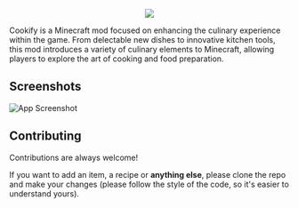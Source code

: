 <p align="center">
  <img src="https://i.ibb.co/LPqMvNw/minecraft-title.png">
</p>

Cookify is a Minecraft mod focused on enhancing the culinary experience within the game. 
From delectable new dishes to innovative kitchen tools, this mod introduces a variety of culinary elements to Minecraft, allowing players to explore the art of cooking and food preparation.

## Screenshots

![App Screenshot](https://via.placeholder.com/468x300?text=Screenshots+will+be+published+soon)


## Contributing

Contributions are always welcome!

If you want to add an item, a recipe or **anything else**, please clone the repo and make your changes (please follow the style of the code, so it's easier to understand yours).

